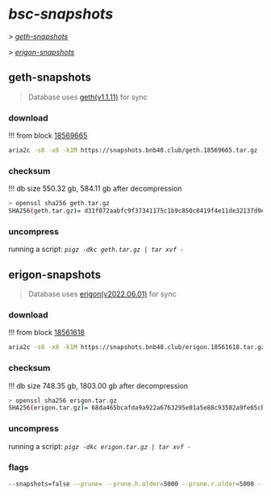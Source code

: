 # *bsc-snapshots*


*\> [geth-snapshots](#geth-snapshots)*

*\> [erigon-snapshots](#erigon-snapshots)*


## geth-snapshots


> Database uses [geth(v1.1.11)](https://github.com/bnb-chain/bsc/releases/tag/v1.1.11) for sync


### download

<!-- begin_geth -->

!!! from block [18569665](https://bscscan.com/block/18569665)
```bash
aria2c -s8 -x8 -k1M https://snapshots.bnb48.club/geth.18569665.tar.gz -o geth.tar.gz
```


### checksum


!!! db size 550.32 gb, 584.11 gb after decompression
```bash
> openssl sha256 geth.tar.gz
SHA256(geth.tar.gz)= d31f072aabfc9f37341175c1b9c850c8419f4e11de32137d9e1c0cd79646e359
```

<!-- end_geth -->

### uncompress


running a script: _`pigz -dkc geth.tar.gz | tar xvf -`_


## erigon-snapshots


> Database uses [erigon(v2022.06.01)](https://github.com/ledgerwatch/erigon/releases/tag/v2022.06.01) for sync


### download

<!-- begin_erigon -->

!!! from block [18561618](https://bscscan.com/block/18561618)
```bash
aria2c -s8 -x8 -k1M https://snapshots.bnb48.club/erigon.18561618.tar.gz -o erigon.tar.gz
```


### checksum


!!! db size 748.35 gb, 1803.00 gb after decompression
```bash
> openssl sha256 erigon.tar.gz
SHA256(erigon.tar.gz)= 68da465bcafda9a922a6763295e01a5e88c93502a9fe65cb3c5de74c9c3b73ac
```

<!-- end_erigon -->

### uncompress


running a script: _`pigz -dkc erigon.tar.gz | tar xvf -`_


### flags


```bash
--snapshots=false --prune= --prune.h.older=5000 --prune.r.older=5000 --prune.t.older=5000 --prune.c.older=5000
```